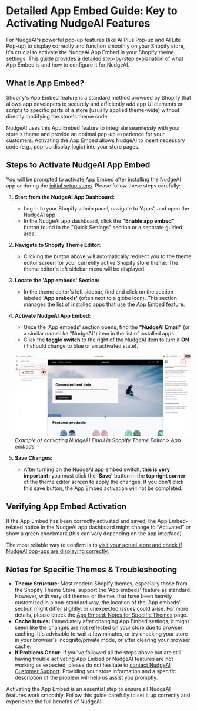 # Detailed App Embed Guide: Key to Activating NudgeAI Features

For NudgeAI's powerful pop-up features (like AI Plus Pop-up and AI Lite Pop-up) to display correctly and function smoothly on your Shopify store, it's crucial to activate the NudgeAI App Embed in your Shopify theme settings. This guide provides a detailed step-by-step explanation of what App Embed is and how to configure it for NudgeAI.

## What is App Embed?

Shopify's App Embed feature is a standard method provided by Shopify that allows app developers to securely and efficiently add app UI elements or scripts to specific parts of a store (usually applied theme-wide) without directly modifying the store's theme code.

NudgeAI uses this App Embed feature to integrate seamlessly with your store's theme and provide an optimal pop-up experience for your customers. Activating the App Embed allows NudgeAI to insert necessary code (e.g., pop-up display logic) into your store pages.

## Steps to Activate NudgeAI App Embed

You will be prompted to activate App Embed after installing the NudgeAI app or during the [initial setup steps](./initial-setup.md). Please follow these steps carefully:

1.  **Start from the NudgeAI App Dashboard:**
    *   Log in to your Shopify admin panel, navigate to 'Apps', and open the NudgeAI app.
    *   In the NudgeAI app dashboard, click the **"Enable app embed"** button found in the "Quick Settings" section or a separate guided area.

2.  **Navigate to Shopify Theme Editor:**
    *   Clicking the button above will automatically redirect you to the theme editor screen for your currently active Shopify store theme. The theme editor's left sidebar menu will be displayed.

3.  **Locate the 'App embeds' Section:**
    *   In the theme editor's left sidebar, find and click on the section labeled **'App embeds'** (often next to a globe icon). This section manages the list of installed apps that use the App Embed feature.

4.  **Activate NudgeAI App Embed:**
    *   Once the 'App embeds' section opens, find the **"NudgeAI Email"** (or a similar name like "NudgeAI") item in the list of installed apps.
    *   Click the **toggle switch** to the right of the NudgeAI item to turn it **ON** (it should change to blue or an activated state).

    ![Enable NudgeAI App Embed](../../assets/images/shopify_setting_02.png)
    *Example of activating NudgeAI Email in Shopify Theme Editor > App embeds*

5.  **Save Changes:**
    *   After turning on the NudgeAI app embed switch, **this is very important:** you must click the **'Save'** button in the **top right corner** of the theme editor screen to apply the changes. If you don't click this save button, the App Embed activation will not be completed.

## Verifying App Embed Activation

If the App Embed has been correctly activated and saved, the App Embed-related notice in the NudgeAI app dashboard might change to "Activated" or show a green checkmark (this can vary depending on the app interface).

The most reliable way to confirm is to [visit your actual store and check if NudgeAI pop-ups are displaying correctly.](./verifying-setup.md)

## Notes for Specific Themes & Troubleshooting

*   **Theme Structure:** Most modern Shopify themes, especially those from the Shopify Theme Store, support the 'App embeds' feature as standard. However, with very old themes or themes that have been heavily customized in a non-standard way, the location of the 'App embeds' section might differ slightly, or unexpected issues could arise. For more details, please check the [App Embed: Notes for Specific Themes](./app-embed-theme-notes.md) page.
*   **Cache Issues:** Immediately after changing App Embed settings, it might seem like the changes are not reflected on your store due to browser caching. It's advisable to wait a few minutes, or try checking your store in your browser's incognito/private mode, or after clearing your browser cache.
*   **If Problems Occur:** If you've followed all the steps above but are still having trouble activating App Embed or NudgeAI features are not working as expected, please do not hesitate to [contact NudgeAI Customer Support](../support/contacting-support.md). Providing your store information and a specific description of the problem will help us assist you promptly.

Activating the App Embed is an essential step to ensure all NudgeAI features work smoothly. Follow this guide carefully to set it up correctly and experience the full benefits of NudgeAI! 